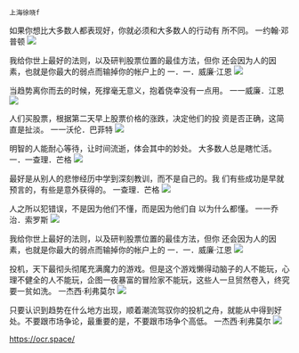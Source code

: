 ```tip
上海徐晓f
```
如果你想比大多数人都表现好，你就必须和大多数人的行动有
所不同。
一约翰·邓普顿
![](https://wx1.sinaimg.cn/large/75b746e7ly1gpwvgt7qbxj20u013an93.jpg)

我给你世上最好的法则，以及研判股票位置的最佳方法，但你
还会因为人的因素，也就是你最大的弱点而输掉你的帐户上的
一．一．威廉·江恩
![](https://wx2.sinaimg.cn/mw690/75b746e7ly1gpwbd2w304j20u013a7ea.jpg)

当趋势离你而去的时候，死撑毫无意义，抱着侥幸没有一点用。
一一威廉．江恩
![](https://wx4.sinaimg.cn/mw690/75b746e7ly1gpvrd2gv3hj20u013a4a4.jpg)

人们买股票，根据第二天早上股票价格的涨跌，决定他们的投
资是否正确，这简直是扯淡。
一一沃伦．巴菲特
![](https://wx1.sinaimg.cn/mw690/75b746e7ly1gpukqj7wxfj20u013adr0.jpg)

明智的人能耐心等待，让时间流逝，体会其中的妙处。
大多数人总是瞎忙活。
一．一查理．芒格
![](https://wx1.sinaimg.cn/mw690/75b746e7ly1gpu5qw5sw3j20u013anit.jpg)

最好是从别人的悲惨经历中学到深刻教训，而不是自己的。我
们有些成功是早就预言的，有些是意外获得的。
一查理．芒格
![](https://wx3.sinaimg.cn/mw690/75b746e7ly1gptcc0xrnsj20u013a4cz.jpg)

人之所以犯错误，不是因为他们不懂，而是因为他们自
以为什么都懂。
一一乔治．索罗斯
![](https://wx4.sinaimg.cn/mw690/75b746e7ly1gpsyy2xqacj20u013a12b.jpg)

我给你世上最好的法则，以及研判股票位置的最佳方法，但你
还会因为人的因素，也就是你最大的弱点而输掉你的帐户上的
一．一．威廉·江恩
![](https://wx2.sinaimg.cn/mw690/75b746e7ly1gpwbd2w304j20u013a7ea.jpg)

投机，天下最彻头彻尾充满魔力的游戏。但是这个游戏懒得动脑子的人不能玩，心理不健全的人不能玩，企图一夜暴富的冒险家不能玩，这些人一旦贸然卷入，终究要一贫如洗。
一杰西·利弗莫尔
![](https://wx2.sinaimg.cn/large/75b746e7ly1gpruw6axa6j20u013a1e3.jpg)

只要认识到趋势在什么地方出现，顺着潮流驾驭你的投机之舟，就能从中得到好处。不要跟市场争论，最重要的是，不要跟市场争个高低。
一杰西·利弗莫尔
![](https://wx1.sinaimg.cn/large/75b746e7ly1gps7w3472jj20u013ab29.jpg)

https://ocr.space/
